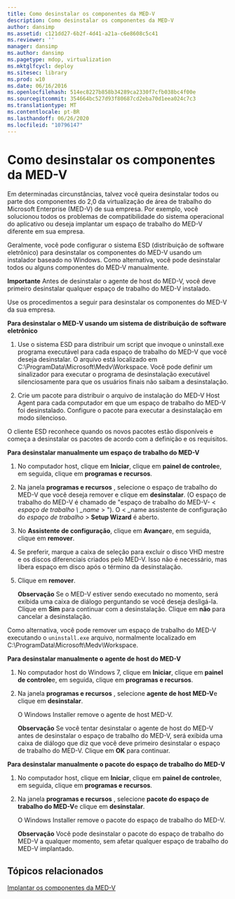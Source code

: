 ```yaml
---
title: Como desinstalar os componentes da MED-V
description: Como desinstalar os componentes da MED-V
author: dansimp
ms.assetid: c121dd27-6b2f-4d41-a21a-c6e8608c5c41
ms.reviewer: ''
manager: dansimp
ms.author: dansimp
ms.pagetype: mdop, virtualization
ms.mktglfcycl: deploy
ms.sitesec: library
ms.prod: w10
ms.date: 06/16/2016
ms.openlocfilehash: 514ec8227b858b34289ca2330f7cfb038bc4f00e
ms.sourcegitcommit: 354664bc527d93f80687cd2eba70d1eea024c7c3
ms.translationtype: MT
ms.contentlocale: pt-BR
ms.lasthandoff: 06/26/2020
ms.locfileid: "10796147"
---
```

# Como desinstalar os componentes da MED-V


Em determinadas circunstâncias, talvez você queira desinstalar todos ou parte dos componentes do 2,0 da virtualização de área de trabalho do Microsoft Enterprise (MED-V) de sua empresa. Por exemplo, você solucionou todos os problemas de compatibilidade do sistema operacional do aplicativo ou deseja implantar um espaço de trabalho do MED-V diferente em sua empresa.

Geralmente, você pode configurar o sistema ESD (distribuição de software eletrônico) para desinstalar os componentes do MED-V usando um instalador baseado no Windows. Como alternativa, você pode desinstalar todos ou alguns componentes do MED-V manualmente.

**Importante**  Antes de desinstalar o agente de host do MED-V, você deve primeiro desinstalar qualquer espaço de trabalho do MED-V instalado.

 

Use os procedimentos a seguir para desinstalar os componentes do MED-V da sua empresa.

**Para desinstalar o MED-V usando um sistema de distribuição de software eletrônico**

1.  Use o sistema ESD para distribuir um script que invoque o uninstall.exe programa executável para cada espaço de trabalho do MED-V que você deseja desinstalar. O arquivo está localizado em C:\\ProgramData\\Microsoft\\Medv\\Workspace. Você pode definir um sinalizador para executar o programa de desinstalação executável silenciosamente para que os usuários finais não saibam a desinstalação.

2.  Crie um pacote para distribuir o arquivo de instalação do MED-V Host Agent para cada computador em que um espaço de trabalho do MED-V foi desinstalado. Configure o pacote para executar a desinstalação em modo silencioso.

O cliente ESD reconhece quando os novos pacotes estão disponíveis e começa a desinstalar os pacotes de acordo com a definição e os requisitos.

**Para desinstalar manualmente um espaço de trabalho do MED-V**

1.  No computador host, clique em **Iniciar**, clique em **painel de controle**e, em seguida, clique em **programas e recursos**.

2.  Na janela **programas e recursos** , selecione o espaço de trabalho do MED-V que você deseja remover e clique em **desinstalar**. (O espaço de trabalho do MED-V é chamado de "espaço de trabalho do MED-V- &lt; *espaço de trabalho \ _name* &gt; "). O &lt; _name assistente de configuração do *espaço de trabalho* &gt; **Setup Wizard** é aberto.

3.  No **Assistente de configuração**, clique em **Avançar**e, em seguida, clique em **remover**.

4.  Se preferir, marque a caixa de seleção para excluir o disco VHD mestre e os discos diferenciais criados pelo MED-V. Isso não é necessário, mas libera espaço em disco após o término da desinstalação.

5.  Clique em **remover**.

    **Observação**  Se o MED-V estiver sendo executado no momento, será exibida uma caixa de diálogo perguntando se você deseja desligá-la. Clique em **Sim** para continuar com a desinstalação. Clique em **não** para cancelar a desinstalação.

     

Como alternativa, você pode remover um espaço de trabalho do MED-V executando o `uninstall.exe` arquivo, normalmente localizado em C:\\ProgramData\\Microsoft\\Medv\\Workspace.

**Para desinstalar manualmente o agente de host do MED-V**

1.  No computador host do Windows 7, clique em **Iniciar**, clique em **painel de controle**e, em seguida, clique em **programas e recursos**.

2.  Na janela **programas e recursos** , selecione **agente de host MED-V**e clique em **desinstalar**.

    O Windows Installer remove o agente de host MED-V.

    **Observação**  Se você tentar desinstalar o agente de host do MED-V antes de desinstalar o espaço de trabalho do MED-V, será exibida uma caixa de diálogo que diz que você deve primeiro desinstalar o espaço de trabalho do MED-V. Clique em **OK** para continuar.

     

**Para desinstalar manualmente o pacote do espaço de trabalho do MED-V**

1.  No computador host, clique em **Iniciar**, clique em **painel de controle**e, em seguida, clique em **programas e recursos**.

2.  Na janela **programas e recursos** , selecione **pacote do espaço de trabalho do MED-V**e clique em **desinstalar**.

    O Windows Installer remove o pacote do espaço de trabalho do MED-V.

    **Observação**  Você pode desinstalar o pacote do espaço de trabalho do MED-V a qualquer momento, sem afetar qualquer espaço de trabalho do MED-V implantado.

     

## Tópicos relacionados


[Implantar os componentes da MED-V](deploy-the-med-v-components.md)

 

 





